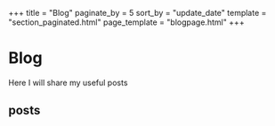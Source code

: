 +++
title = "Blog"
paginate_by = 5
sort_by = "update_date"
template = "section_paginated.html"
page_template = "blogpage.html"
+++
# Blog
Here I will share my useful posts

## posts